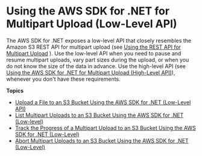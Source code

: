 # Using the AWS SDK for \.NET for Multipart Upload \(Low\-Level API\)<a name="usingLLmpuDotNet"></a>

The AWS SDK for \.NET exposes a low\-level API that closely resembles the Amazon S3 REST API for multipart upload \(see [Using the REST API for Multipart Upload](UsingRESTAPImpUpload.md) \)\. Use the low\-level API when you need to pause and resume multipart uploads, vary part sizes during the upload, or when you do not know the size of the data in advance\. Use the high\-level API \(see [Using the AWS SDK for \.NET for Multipart Upload \(High\-Level API\)](usingHLmpuDotNet.md)\), whenever you don't have these requirements\.

**Topics**
+ [Upload a File to an S3 Bucket Using the AWS SDK for \.NET \(Low\-Level API\)](LLuploadFileDotNet.md)
+ [List Multipart Uploads to an S3 Bucket Using the AWS SDK for \.NET \(Low\-level\)](LLlistMPuploadsDotNet.md)
+ [Track the Progress of a Multipart Upload to an S3 Bucket Using the AWS SDK for \.NET \(Low\-Level\)](LLTrackProgressMPUNet.md)
+ [Abort Multipart Uploads to an S3 Bucket Using the AWS SDK for \.NET \(Low\-Level\)](LLAbortMPUnet.md)